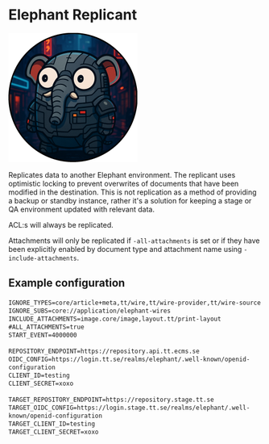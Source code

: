 # Elephant Replicant

<p>
  <img src="https://github.com/ttab/elephant-replicant/raw/main/docs/elephant-replicant.png?raw=true" width="256" alt="Elephant Replicant">
</p>

Replicates data to another Elephant environment. The replicant uses optimistic locking to prevent overwrites of documents that have been modified in the destination. This is not replication as a method of providing a backup or standby instance, rather it's a solution for keeping a stage or QA environment updated with relevant data.

ACL:s will always be replicated.

Attachments will only be replicated if `-all-attachments` is set or if they have been explicitly enabled by document type and attachment name using `-include-attachments`.

## Example configuration

``` shell
IGNORE_TYPES=core/article+meta,tt/wire,tt/wire-provider,tt/wire-source
IGNORE_SUBS=core://application/elephant-wires
INCLUDE_ATTACHMENTS=image.core/image,layout.tt/print-layout
#ALL_ATTACHMENTS=true
START_EVENT=4000000

REPOSITORY_ENDPOINT=https://repository.api.tt.ecms.se
OIDC_CONFIG=https://login.tt.se/realms/elephant/.well-known/openid-configuration
CLIENT_ID=testing
CLIENT_SECRET=xoxo

TARGET_REPOSITORY_ENDPOINT=https://repository.stage.tt.se
TARGET_OIDC_CONFIG=https://login.stage.tt.se/realms/elephant/.well-known/openid-configuration
TARGET_CLIENT_ID=testing
TARGET_CLIENT_SECRET=xoxo
```
